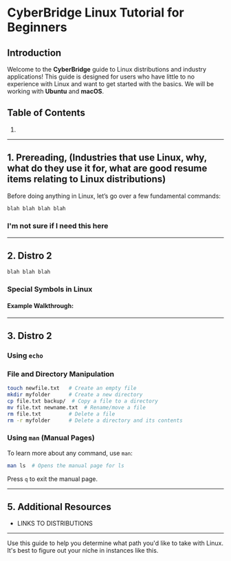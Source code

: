 # CyberBridge Linux Tutorial for Beginners

## Introduction
Welcome to the **CyberBridge** guide to Linux distributions and industry applications! This guide is designed for users who have little to no experience with Linux and want to get started with the basics. We will be working with **Ubuntu** and **macOS**.

## Table of Contents
1.

---

## 1. Prereading, (Industries that use Linux, why, what do they use it for, what are good resume items relating to Linux distributions)
Before doing anything in Linux, let’s go over a few fundamental commands:
```bash
blah blah blah blah 
```

### I'm not sure if I need this here

---

## 2. Distro 2
```bash
blah blah blah
```

### Special Symbols in Linux

#### Example Walkthrough:

---

## 3. Distro 2
### Using `echo`

### File and Directory Manipulation
```bash
touch newfile.txt   # Create an empty file
mkdir myfolder      # Create a new directory
cp file.txt backup/  # Copy a file to a directory
mv file.txt newname.txt  # Rename/move a file
rm file.txt         # Delete a file
rm -r myfolder      # Delete a directory and its contents
```

### Using `man` (Manual Pages)
To learn more about any command, use `man`:
```bash
man ls  # Opens the manual page for ls
```
Press `q` to exit the manual page.

---
## 5. Additional Resources
- LINKS TO DISTRIBUTIONS 

---
Use this guide to help you determine what path you'd like to take with Linux. It's best to figure out your niche in instances like this.

